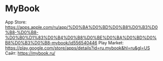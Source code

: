 # MyBook

App Store: https://apps.apple.com/ru/app/%D0%BA%D0%BD%D0%B8%D0%B3%D0%B8-%D0%B8-%D0%B0%D1%83%D0%B4%D0%B8%D0%BE%D0%BA%D0%BD%D0%B8%D0%B3%D0%B8-mybook/id556540446
Play Market: https://play.google.com/store/apps/details?id=ru.mybook&hl=ru&gl=US
Сайт: https://mybook.ru/